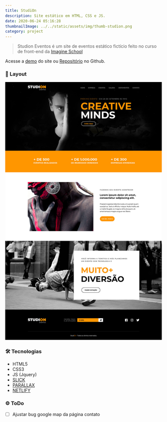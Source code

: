 ```yaml
---
title: StudiOn
description: Site estático em HTML, CSS e JS.
date: 2020-06-24 05:16:28
thumbnailImage: ../../static/assets/img/thumb-studion.png
category: project
---
```


> Studion Eventos é um site de eventos estático fictício feito no curso de front-end da [Imagine School](http://imagineschool.com.br/)

Acesse a [demo](https://studion.netlify.app) do site ou [Repositório](https://github.com/GuiSAlmeida/studion) no Github.

### 🎨 Layout
![Layout](../../static/assets/img/studion-layout.jpg)

### 🛠️ **Tecnologias**

-   HTML5
-   CSS3
-   JS (Jquery)
-   [SLICK](http://kenwheeler.github.io/slick/)
-   [PARALLAX](http://pixelcog.github.io/parallax.js/)
-   [NETLIFY](https://www.netlify.com/)

### ⚙️ **ToDo**

-   [ ] Ajustar bug google map da página contato
